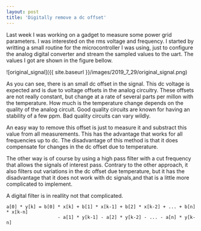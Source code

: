 ```yaml
---
layout: post
title: 'Digitally remove a dc offset'
---
```


Last week I was working on a gadget to measure some power grid parameters. I was interested on the rms voltage and frequency. I started by writting a small routine for the microcontroller I was using, just to configure the analog digital converter and stream the sampled values to the uart. The values I got are shown in the figure bellow.

![original_signal]({{ site.baseurl }}/images/2019_7_29/original_signal.png)

As you can see, there is an small dc offset in the signal. This dc voltage is expected and is due to voltage offsets in the analog circuitry. These offsets are not really constant, but change at a rate of several parts per millon with the temperature. How much is the temperature change depends on the quality of the analog circuit. Good quality circuits are known for having an stability of a few ppm. Bad quality circuits can vary wildly.

An easy way to remove this offset is just to measure it and substract this value from all measurements. This has the advantage that works for all frequencies up to dc. The disadvantage of this method is that it does compensate for changes in the dc offset due to temperature. 

The other way is of course by using a high pass filter with a cut frequency that allows the signals of interest pass. Contrary to the other approach, it also filters out variations in the dc offset due temperature, but it has the disadvantage that it does not work with dc signals,and that is a little more complicated to implement. 

A digital filter is in reallity not that complicated. 

```
a[0] * y[k] = b[0] * x[k] + b[1] * x[k-1] + b[2] * x[k-2] + ... + b[n] * x[k-n] 
                   - a[1] * y[k-1] - a[2] * y[k-2] - ... - a[n] * y[k-n] 
```


